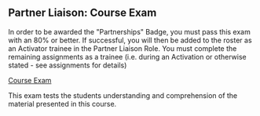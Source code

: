 ## Partner Liaison: Course Exam

In order to be awarded the "Partnerships" Badge, you must pass this exam with an 80% or better. If successful, you will then be added to the roster as an Activator trainee in the Partner Liaison Role. You must complete the remaining assignments as a trainee (i.e. during an Activation or otherwise stated - see assignments for details)

[Course Exam](http://courses.hotosm.org/mod/quiz/view.php?id=105)

This exam tests the students understanding and comprehension of the material presented in this course.
